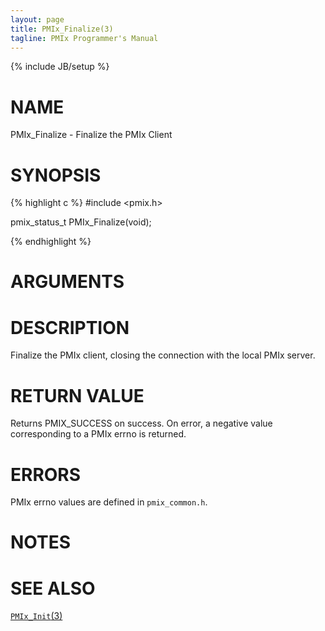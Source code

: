 ```yaml
---
layout: page
title: PMIx_Finalize(3)
tagline: PMIx Programmer's Manual
---
```

{% include JB/setup %}

# NAME

PMIx_Finalize - Finalize the PMIx Client

# SYNOPSIS

{% highlight c %}
#include <pmix.h>

pmix_status_t PMIx_Finalize(void);

{% endhighlight %}

# ARGUMENTS


# DESCRIPTION

Finalize the PMIx client, closing the connection with the local PMIx server.

# RETURN VALUE

Returns PMIX_SUCCESS on success. On error, a negative value corresponding to
a PMIx errno is returned.

# ERRORS

PMIx errno values are defined in `pmix_common.h`.

# NOTES


# SEE ALSO

[`PMIx_Init`(3)](pmix_init.3.html)
